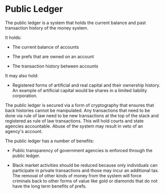 # Public Ledger


The public ledger is a system that holds the current balance and past transaction history of the money system.


It holds:

- The current balance of accounts

- The prefs that are owned on an account

- The transaction history between accounts

It may also hold:

- Registered forms of artificial and real capital and their ownership history. An example of artificial capital would be shares in a limited liability corporation.

The public ledger is secured via a form of cryptography that ensures that back histories cannot be manipulated. Any transactions that need to be done via rule of law need to be new transactions at the top of the stack and registered as rule of law transactions. This will hold courts and state agencies accountable. Abuse of the system may result in veto of an agency's account.

The public ledger has a number of benefits:

- Public transparency of government agencies is enforced through the public ledger.

- Black market activities should be reduced because only individuals can participate in private transactions and those may incur an additional tax. The removal of other kinds of money from the system will force criminals back to other forms of value like gold or diamonds that do not have the long term benefits of prefs.





